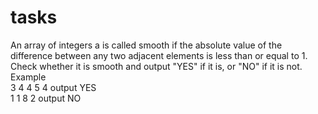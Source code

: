 # tasks
An array of integers a is called smooth if the absolute value of the difference between any two adjacent elements is less than or equal to 1.
Check whether it is smooth and output "YES" if it is, or "NO" if it is not.\
Example\
3 4 4 5 4 output YES\
1 1 8 2 output NO
